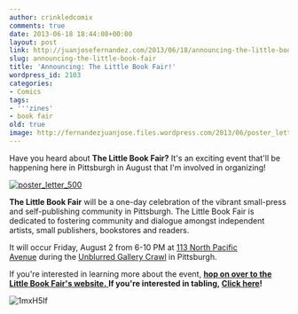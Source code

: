 ```yaml
---
author: crinkledcomix
comments: true
date: 2013-06-18 18:44:08+00:00
layout: post
link: http://juanjosefernandez.com/2013/06/18/announcing-the-little-book-fair/
slug: announcing-the-little-book-fair
title: 'Announcing: The Little Book Fair!'
wordpress_id: 2103
categories:
- Comics
tags:
- '''zines'
- book fair
old: true
image: http://fernandezjuanjose.files.wordpress.com/2013/06/poster_letter_500.gif
---
```

Have you heard about **The Little Book Fair?** It's an exciting event that'll be happening here in Pittsburgh in August that I'm involved in organizing!<!--more-->

[![poster_letter_500](http://fernandezjuanjose.files.wordpress.com/2013/06/poster_letter_500.gif)](http://fernandezjuanjose.files.wordpress.com/2013/06/poster_letter_500.gif)

**The Little Book Fair** will be a one-day celebration of the vibrant small-press and self-publishing community in Pittsburgh. The Little Book Fair is dedicated to fostering community and dialogue amongst independent artists, small publishers, bookstores and readers.

It will occur Friday, August 2 from 6-10 PM at [113 North Pacific Avenue](https://maps.google.com/maps?q=113+North+Pacific+Avenue&ie=UTF-8&hq=&hnear=0x8834f26993e33627:0xa9fcc496049612cc,113+N+Pacific+Ave,+Pittsburgh,+PA+15224&gl=us&ei=J3y-UbP3HqTq0QHj94HACw&ved=0CC8Q8gEwAA) during the [Unblurred Gallery Crawl](http://friendship-pgh.org/paai/unblurred/) in Pittsburgh.

If you're interested in learning more about the event, [**hop on over to the Little Book Fair's website.**
](http://littlebookfair.tumblr.com/)
**If you're interested in tabling, [Click here](http://littlebookfair.tumblr.com/exhibit)!**

![1mxH5If](http://fernandezjuanjose.files.wordpress.com/2013/06/1mxh5if.gif?w=590)

